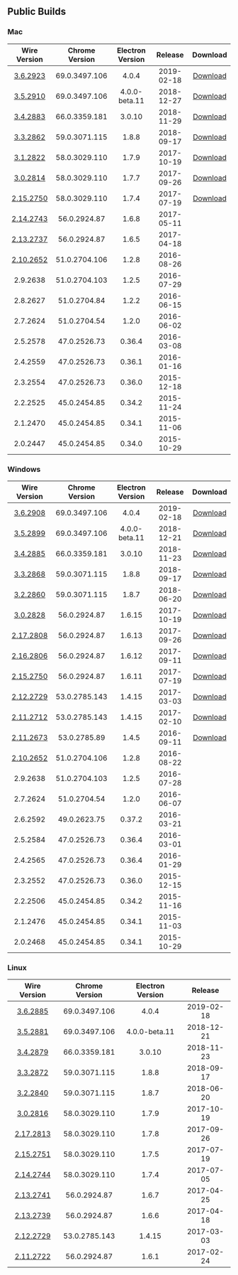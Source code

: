 ## Public Builds

### Mac

Wire Version | Chrome Version | Electron Version | Release | Download
:---:|:---:|:---:|:---:|:---:
[3.6.2923](https://github.com/wireapp/wire-desktop/releases/tag/macos%2F3.6.2923) | 69.0.3497.106 | 4.0.4 | 2019-02-18 | [Download](https://github.com/wireapp/wire-desktop/releases/download/macos%2F3.6.2923/Wire.pkg)
[3.5.2910](https://github.com/wireapp/wire-desktop/releases/tag/macos%2F3.5.2910) | 69.0.3497.106 | 4.0.0-beta.11 | 2018-12-27 | [Download](https://github.com/wireapp/wire-desktop/releases/download/macos%2F3.5.2910/Wire.pkg)
[3.4.2883](https://github.com/wireapp/wire-desktop/releases/tag/release%2F3.3.2862) | 66.0.3359.181 | 3.0.10 | 2018-11-29 | [Download](https://github.com/wireapp/wire-desktop/releases/download/release%2F2883/Wire.pkg)
[3.3.2862](https://github.com/wireapp/wire-desktop/releases/tag/release%2F3.3.2862) | 59.0.3071.115 | 1.8.8 | 2018-09-17 | [Download](https://github.com/wireapp/wire-desktop/releases/download/release%2F3.3.2862/wire-3.3.2862.pkg)
[3.1.2822](https://github.com/wireapp/wire-desktop/releases/tag/release%2F3.1.2822) | 58.0.3029.110 | 1.7.9 | 2017-10-19 | [Download](https://github.com/wireapp/wire-desktop/releases/download/release%2F3.1.2822/wire-3.1.2822.pkg)
[3.0.2814](https://github.com/wireapp/wire-desktop/releases/tag/release%2F3.0.2814) | 58.0.3029.110 | 1.7.7 | 2017-09-26 | [Download](https://github.com/wireapp/wire-desktop/releases/download/release%2F3.0.2804/wire-3.0.2804.pkg)
[2.15.2750](https://github.com/wireapp/wire-desktop/releases/tag/macos%2F2.15.2750) | 58.0.3029.110 | 1.7.4 | 2017-07-19 | [Download](https://github.com/wireapp/wire-desktop/releases/download/macos%2F2.15.2750/wire-2.15.2750.pkg)
[2.14.2743](https://github.com/wireapp/wire-desktop/releases/tag/release%2F2.14.2743) | 56.0.2924.87 | 1.6.8 | 2017-05-11 | 
[2.13.2737](https://github.com/wireapp/wire-desktop/releases/tag/release%2F2.13.2737) | 56.0.2924.87 | 1.6.5 | 2017-04-18 | 
[2.10.2652](https://github.com/wireapp/wire-desktop/releases/tag/release%2F2.10.2652) | 51.0.2704.106 | 1.2.8 | 2016-08-26 | 
2.9.2638 | 51.0.2704.103 | 1.2.5 | 2016-07-29 | 
2.8.2627 | 51.0.2704.84 | 1.2.2 | 2016-06-15 |
2.7.2624 | 51.0.2704.54 | 1.2.0 | 2016-06-02 |
2.5.2578 | 47.0.2526.73 | 0.36.4 | 2016-03-08 |
2.4.2559 | 47.0.2526.73 | 0.36.1 | 2016-01-16 |
2.3.2554 | 47.0.2526.73 | 0.36.0 | 2015-12-18 |
2.2.2525 | 45.0.2454.85 | 0.34.2 | 2015-11-24 |
2.1.2470 | 45.0.2454.85 | 0.34.1 | 2015-11-06 |
2.0.2447 | 45.0.2454.85 | 0.34.0 | 2015-10-29 |

### Windows

Wire Version | Chrome Version | Electron Version | Release | Download
:---:|:---:|:---:|:---:|:---:
[3.6.2908](https://github.com/wireapp/wire-desktop/releases/tag/windows%2F3.5.2899) | 69.0.3497.106 | 4.0.4 | 2019-02-18 | [Download](https://github.com/wireapp/wire-desktop/releases/download/windows%2F3.6.2908/WireSetup.3.6.2908.exe)
[3.5.2899](https://github.com/wireapp/wire-desktop/releases/tag/windows%2F3.5.2899) | 69.0.3497.106 | 4.0.0-beta.11 | 2018-12-21 | [Download](https://github.com/wireapp/wire-desktop/releases/download/windows%2F3.5.2899/wire-3.5.2899.exe)
[3.4.2885](https://github.com/wireapp/wire-desktop/releases/tag/release%2F3.4.2885) | 66.0.3359.181 | 3.0.10 | 2018-11-23 | [Download](https://github.com/wireapp/wire-desktop/releases/download/release%2F3.4.2885/wire-3.4.2885.exe)
[3.3.2868](https://github.com/wireapp/wire-desktop/releases/tag/release%2F3.3.2868) | 59.0.3071.115 | 1.8.8 | 2018-09-17 | [Download](https://github.com/wireapp/wire-desktop/releases/download/release%2F3.3.2868/wire-3.3.2868.exe)
[3.2.2860](https://github.com/wireapp/wire-desktop/releases/tag/release%2F3.2.2860) | 59.0.3071.115 | 1.8.7 | 2018-06-20 | [Download](https://github.com/wireapp/wire-desktop/releases/download/release%2F3.2.2860/wire-3.2.2860.exe)
[3.0.2828](https://github.com/wireapp/wire-desktop/releases/tag/release%2F3.0.2828) | 56.0.2924.87 | 1.6.15 | 2017-10-19 | [Download](https://github.com/wireapp/wire-desktop/releases/download/release%2F3.0.2828/wire-3.0.2828.exe)
[2.17.2808](https://github.com/wireapp/wire-desktop/releases/tag/release%2F2.17.2808) | 56.0.2924.87 | 1.6.13 | 2017-09-26 | [Download](https://github.com/wireapp/wire-desktop/releases/download/release%2F2.17.2808/wire-2.17.2808.exe)
[2.16.2806](https://github.com/wireapp/wire-desktop/releases/tag/release%2F2.16.2806) | 56.0.2924.87 | 1.6.12 | 2017-09-11 | [Download](https://github.com/wireapp/wire-desktop/releases/download/release%2F2.16.2806/wire-2.16.2806.exe)
[2.15.2750](https://github.com/wireapp/wire-desktop/releases/tag/release%2F2.15.2750) | 56.0.2924.87 | 1.6.11 | 2017-07-19 | [Download](https://github.com/wireapp/wire-desktop/releases/download/release%2F2.15.2750/wire-2.15.2750.exe)
[2.12.2729](https://github.com/wireapp/wire-desktop/releases/tag/release%2F2.12.2729) | 53.0.2785.143 | 1.4.15 | 2017-03-03 | [Download](https://github.com/wireapp/wire-desktop/releases/download/release%2F2.12.2729/wire-2.12.2729.exe)
[2.11.2712](https://github.com/wireapp/wire-desktop/releases/tag/release%2F2.11.2712) | 53.0.2785.143 | 1.4.15 | 2017-02-10 | [Download](https://github.com/wireapp/wire-desktop/releases/download/release%2F2.11.2712/wire-2.11.2712.exe)
[2.11.2673](https://github.com/wireapp/wire-desktop/releases/tag/release%2F2.11.2673) | 53.0.2785.89 | 1.4.5 | 2016-09-11 | [Download](https://github.com/wireapp/wire-desktop/releases/download/release%2F2.11.2673/wire-2.11.2673.exe)
[2.10.2652](https://github.com/wireapp/wire-desktop/releases/tag/release%2F2.10.2652) | 51.0.2704.106 | 1.2.8 | 2016-08-22
2.9.2638 | 51.0.2704.103 | 1.2.5 | 2016-07-28
2.7.2624 | 51.0.2704.54 | 1.2.0 | 2016-06-07
2.6.2592 | 49.0.2623.75 | 0.37.2 | 2016-03-21
2.5.2584 | 47.0.2526.73 | 0.36.4 | 2016-03-01
2.4.2565 | 47.0.2526.73 | 0.36.4 | 2016-01-29
2.3.2552 | 47.0.2526.73 | 0.36.0 | 2015-12-15
2.2.2506 | 45.0.2454.85 | 0.34.2 | 2015-11-16
2.1.2476 | 45.0.2454.85 | 0.34.1 | 2015-11-03
2.0.2468 | 45.0.2454.85 | 0.34.1 | 2015-10-29

### Linux

Wire Version | Chrome Version | Electron Version | Release
:---:|:---:|:---:|:---:
[3.6.2885](https://github.com/wireapp/wire-desktop/releases/tag/linux%2F3.6.2885) | 69.0.3497.106 | 4.0.4 | 2019-02-18
[3.5.2881](https://github.com/wireapp/wire-desktop/releases/tag/linux%2F3.5.2881) | 69.0.3497.106 | 4.0.0-beta.11 | 2018-12-21
[3.4.2879](https://github.com/wireapp/wire-desktop/releases/tag/release%2F3.4.2879) | 66.0.3359.181 | 3.0.10 | 2018-11-23
[3.3.2872](https://github.com/wireapp/wire-desktop/releases/tag/release%2F3.3.2872) | 59.0.3071.115 | 1.8.8 | 2018-09-17
[3.2.2840](https://github.com/wireapp/wire-desktop/releases/tag/release%2F3.2.2840) | 59.0.3071.115 | 1.8.7 | 2018-06-20
[3.0.2816](https://github.com/wireapp/wire-desktop/releases/tag/release%2F3.0.2816) | 58.0.3029.110 | 1.7.9 | 2017-10-19
[2.17.2813](https://github.com/wireapp/wire-desktop/releases/tag/release%2F2.17.2813) | 58.0.3029.110 | 1.7.8 | 2017-09-26
[2.15.2751](https://github.com/wireapp/wire-desktop/releases/tag/release%2F2.15.2751) | 58.0.3029.110 | 1.7.5 | 2017-07-19
[2.14.2744](https://github.com/wireapp/wire-desktop/releases/tag/release%2F2.14.2744) | 58.0.3029.110 | 1.7.4 | 2017-07-05
[2.13.2741](https://github.com/wireapp/wire-desktop/releases/tag/release%2F2.13.2741) | 56.0.2924.87 | 1.6.7 | 2017-04-25
[2.13.2739](https://github.com/wireapp/wire-desktop/releases/tag/release%2F2.13.2739) | 56.0.2924.87 | 1.6.6 | 2017-04-18
[2.12.2729](https://github.com/wireapp/wire-desktop/releases/tag/release%2F2.12.2729) | 53.0.2785.143 | 1.4.15 | 2017-03-03
[2.11.2722](https://github.com/wireapp/wire-desktop/releases/tag/release%2F2.11.2722) | 56.0.2924.87 | 1.6.1 | 2017-02-24
